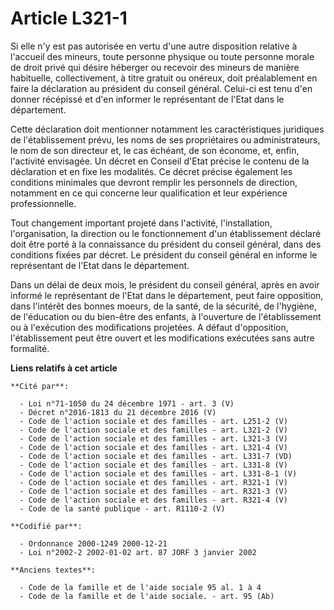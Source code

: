 # Article L321-1

Si elle n'y est pas autorisée en vertu d'une autre disposition relative à l'accueil des mineurs, toute personne physique ou
toute personne morale de droit privé qui désire héberger ou recevoir des mineurs de manière habituelle, collectivement, à
titre gratuit ou onéreux, doit préalablement en faire la déclaration au président du conseil général. Celui-ci est tenu d'en
donner récépissé et d'en informer le représentant de l'Etat dans le département.

Cette déclaration doit mentionner notamment les caractéristiques juridiques de l'établissement prévu, les noms de ses
propriétaires ou administrateurs, le nom de son directeur et, le cas échéant, de son économe, et, enfin, l'activité
envisagée. Un décret en Conseil d'Etat précise le contenu de la déclaration et en fixe les modalités. Ce décret précise
également les conditions minimales que devront remplir les personnels de direction, notamment en ce qui concerne leur
qualification et leur expérience professionnelle.

Tout changement important projeté dans l'activité, l'installation, l'organisation, la direction ou le fonctionnement d'un
établissement déclaré doit être porté à la connaissance du président du conseil général, dans des conditions fixées par
décret. Le président du conseil général en informe le représentant de l'Etat dans le département.

Dans un délai de deux mois, le président du conseil général, après en avoir informé le représentant de l'Etat dans le
département, peut faire opposition, dans l'intérêt des bonnes moeurs, de la santé, de la sécurité, de l'hygiène, de
l'éducation ou du bien-être des enfants, à l'ouverture de l'établissement ou à l'exécution des modifications projetées. A
défaut d'opposition, l'établissement peut être ouvert et les modifications exécutées sans autre formalité.

**Liens relatifs à cet article**

	**Cité par**:

	  - Loi n°71-1050 du 24 décembre 1971 - art. 3 (V)
	  - Décret n°2016-1813 du 21 décembre 2016 (V)
	  - Code de l'action sociale et des familles - art. L251-2 (V)
	  - Code de l'action sociale et des familles - art. L321-2 (V)
	  - Code de l'action sociale et des familles - art. L321-3 (V)
	  - Code de l'action sociale et des familles - art. L321-4 (V)
	  - Code de l'action sociale et des familles - art. L331-7 (VD)
	  - Code de l'action sociale et des familles - art. L331-8 (V)
	  - Code de l'action sociale et des familles - art. L331-8-1 (V)
	  - Code de l'action sociale et des familles - art. R321-1 (V)
	  - Code de l'action sociale et des familles - art. R321-3 (V)
	  - Code de l'action sociale et des familles - art. R321-4 (V)
	  - Code de la santé publique - art. R1110-2 (V)

	**Codifié par**:

	  - Ordonnance 2000-1249 2000-12-21
	  - Loi n°2002-2 2002-01-02 art. 87 JORF 3 janvier 2002

	**Anciens textes**:

	  - Code de la famille et de l'aide sociale 95 al. 1 à 4
	  - Code de la famille et de l'aide sociale. - art. 95 (Ab)
